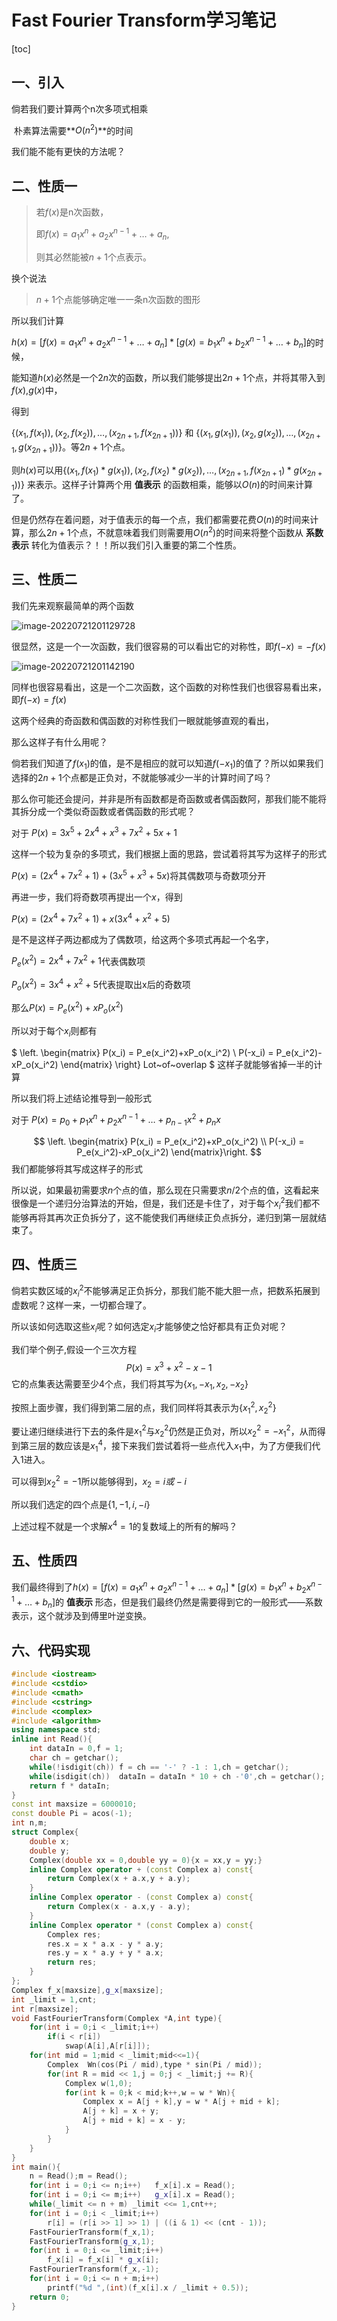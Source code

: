 # Fast Fourier Transform学习笔记

[toc]

## 一、引入

倘若我们要计算两个n次多项式相乘

​		朴素算法需要**$O(n^2)$**的时间

我们能不能有更快的方法呢？

## 二、性质一

> 若$f(x)$是n次函数，
>
> 即$f(x)=a_1x^n + a_2x^{n-1}+ \dots + a_n$,
>
> 则其必然能被$n + 1$个点表示。

换个说法

> $n+1$个点能够确定唯一一条n次函数的图形

所以我们计算

$h(x)=[f(x)=a_1x^n + a_2x^{n-1}+ \dots + a_n]*[g(x)=b_1x^n + b_2x^{n-1}+ \dots + b_n]$的时候，

能知道$h(x)$必然是一个$2n$次的函数，所以我们能够提出$2n+1$个点，并将其带入到$f(x)$,$g(x)$中，

得到

$\{(x_1,f(x_1)),(x_2,f(x_2)),\dots,(x_{2n+1},f(x_{2n+1}))\}$  和   $\{(x_1,g(x_1)),(x_2,g(x_2)),\dots,(x_{2n+1},g(x_{2n+1}))\}$。等$2n+1$个点。

则$h(x)$可以用$\{(x_1,f(x_1)*g(x_1)),(x_2,f(x_2)*g(x_2)),\dots,(x_{2n+1},f(x_{2n+1})*g(x_{2n+1}))\}$  来表示。这样子计算两个用 **值表示** 的函数相乘，能够以$O(n)$的时间来计算了。

但是仍然存在着问题，对于值表示的每一个点，我们都需要花费$O(n)$的时间来计算，那么$2n+1$个点，不就意味着我们则需要用$O(n^2)$的时间来将整个函数从  **系数表示**  转化为值表示？！！所以我们引入重要的第二个性质。

## 三、性质二

我们先来观察最简单的两个函数

![image-20220721201129728](C:\Users\BY\AppData\Roaming\Typora\typora-user-images\image-20220721201129728.png)

很显然，这是一个一次函数，我们很容易的可以看出它的对称性，即$f(-x) = -f(x)$

![image-20220721201142190](C:\Users\BY\AppData\Roaming\Typora\typora-user-images\image-20220721201142190.png)

同样也很容易看出，这是一个二次函数，这个函数的对称性我们也很容易看出来，即$f(-x)=f(x)$

这两个经典的奇函数和偶函数的对称性我们一眼就能够直观的看出， 

那么这样子有什么用呢？

倘若我们知道了$f(x_1)$的值，是不是相应的就可以知道$f(-x_1)$的值了？所以如果我们选择的$2n+1$个点都是正负对，不就能够减少一半的计算时间了吗？	

那么你可能还会提问，并非是所有函数都是奇函数或者偶函数阿，那我们能不能将其拆分成一个类似奇函数或者偶函数的形式呢？

对于   $P(x)=3x^5+2x^4+x^3+7x^2+5x+1$  

这样一个较为复杂的多项式，我们根据上面的思路，尝试着将其写为这样子的形式

$P(x)=(2x^4+7x^2+1)+(3x^5+x^3+5x)$将其偶数项与奇数项分开

再进一步，我们将奇数项再提出一个$x$，得到

$P(x)=(2x^4+7x^2+1)+x(3x^4+x^2+5)$

是不是这样子两边都成为了偶数项，给这两个多项式再起一个名字，

$P_e(x^2) = 2x^4+7x^2+1$代表偶数项

$P_o (x^2)= 3x^4+x^2+5$代表提取出x后的奇数项

那么$P(x) = P_e(x^2)+xP_o(x^2)$

所以对于每个$x_i$则都有

$ \left. \begin{matrix} P(x_i) = P_e(x_i^2)+xP_o(x_i^2) \\ P(-x_i) = P_e(x_i^2)-xP_o(x_i^2)  \end{matrix} \right\} Lot~of~overlap $    这样子就能够省掉一半的计算

所以我们将上述结论推导到一般形式

对于  $P(x)=p_0+p_1x^n+p_2x^{n-1}+\dots+p_{n-1}x^2+p_nx$ 

$$ \left. \begin{matrix} P(x_i) = P_e(x_i^2)+xP_o(x_i^2) \\ P(-x_i) = P_e(x_i^2)-xP_o(x_i^2)  \end{matrix}\right. $$ 我们都能够将其写成这样子的形式

所以说，如果最初需要求$n$个点的值，那么现在只需要求$n/2$个点的值，这看起来很像是一个递归分治算法的开始，但是，我们还是卡住了，对于每个$x_i^2$我们都不能够再将其再次正负拆分了，这不能使我们再继续正负点拆分，递归到第一层就结束了。

## 四、性质三

倘若实数区域的$x_i^2$不能够满足正负拆分，那我们能不能大胆一点，把数系拓展到虚数呢？这样一来，一切都合理了。

所以该如何选取这些$x_i$呢？如何选定$x_i$才能够使之恰好都具有正负对呢？

我们举个例子,假设一个三次方程
$$
P(x)=x^3+x^2-x-1
$$
它的点集表达需要至少4个点，我们将其写为$\{x_1,-x_1,x_2,-x_2\}$

按照上面步骤，我们得到第二层的点，我们同样将其表示为$\{x_1^2,x_2^2\}$

要让递归继续进行下去的条件是$x_1^2$与$x_2^2$仍然是正负对，所以$x_2^2=-x_1^2$，从而得到第三层的数应该是$x_1^4$，接下来我们尝试着将一些点代入$x_1$中，为了方便我们代入1进入。

可以得到$x_2^2 = -1$所以能够得到，$x_2=i或-i$

所以我们选定的四个点是$\{1,-1,i,-i\}$

上述过程不就是一个求解$x^4=1$的复数域上的所有的解吗？

## 五、性质四

我们最终得到了$h(x)=[f(x)=a_1x^n + a_2x^{n-1}+ \dots + a_n]*[g(x)=b_1x^n + b_2x^{n-1}+ \dots + b_n]$的 **值表示** 形态，但是我们最终仍然是需要得到它的一般形式——系数表示，这个就涉及到傅里叶逆变换。

## 六、代码实现

```C++
#include <iostream>
#include <cstdio>
#include <cmath>
#include <cstring>
#include <complex>
#include <algorithm>
using namespace std;
inline int Read(){
	int dataIn = 0,f = 1;
	char ch = getchar();
	while(!isdigit(ch))	f = ch == '-' ? -1 : 1,ch = getchar();
	while(isdigit(ch))	dataIn = dataIn * 10 + ch -'0',ch = getchar();
	return f * dataIn;
}
const int maxsize = 6000010;
const double Pi = acos(-1);
int n,m;
struct Complex{
	double x;
	double y;
	Complex(double xx = 0,double yy = 0){x = xx,y = yy;}
	inline Complex operator + (const Complex a) const{
		return Complex(x + a.x,y + a.y);
	}
	inline Complex operator - (const Complex a) const{
		return Complex(x - a.x,y - a.y);
	}
	inline Complex operator * (const Complex a) const{
		Complex res;
		res.x = x * a.x - y * a.y;
		res.y = x * a.y + y * a.x;
		return res;
	}
};
Complex f_x[maxsize],g_x[maxsize];
int _limit = 1,cnt;
int r[maxsize];
void FastFourierTransform(Complex *A,int type){
	for(int i = 0;i < _limit;i++)
		if(i < r[i])
			swap(A[i],A[r[i]]);
	for(int mid = 1;mid < _limit;mid<<=1){
		Complex  Wn(cos(Pi / mid),type * sin(Pi / mid));
		for(int R = mid << 1,j = 0;j < _limit;j += R){
			Complex w(1,0);
			for(int k = 0;k < mid;k++,w = w * Wn){
				Complex x = A[j + k],y = w * A[j + mid + k];
				A[j + k] = x + y;
				A[j + mid + k] = x - y;
			}
		}
	}
}
int main(){
	n = Read();m = Read();
	for(int i = 0;i <= n;i++)	f_x[i].x = Read();
	for(int i = 0;i <= m;i++)	g_x[i].x = Read();
	while(_limit <= n + m) _limit <<= 1,cnt++;
	for(int i = 0;i < _limit;i++)
		r[i] = (r[i >> 1] >> 1) | ((i & 1) << (cnt - 1));
	FastFourierTransform(f_x,1);
	FastFourierTransform(g_x,1);
	for(int i = 0;i <= _limit;i++)
		f_x[i] = f_x[i] * g_x[i];
	FastFourierTransform(f_x,-1);
	for(int i = 0;i <= n + m;i++)
		printf("%d ",(int)(f_x[i].x / _limit + 0.5));
	return 0;
}
```

